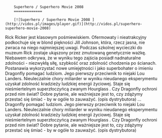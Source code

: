 
        Superhero / Superhero Movie 2008 
        =============
        
        [![Superhero / Superhero Movie 2008 ](http://vidos.pl/images/player.gif)](http://vidos.pl/superhero-superhero-movie-2008)
        
        
 Rick Ricker jest klasowym pośmiewiskiem. Ofermowaty i nieatrakcyjny podkochuje się w blond piękności Jill Johnson, która, rzecz jasna, nie zwraca na niego najmniejszej uwagi. Podczas szkolnej wycieczki do muzeum Rick zostaje ukąszony przez zmutowaną genetycznie ważkę. Niebawem odkrywa, że w wyniku tego zajścia posiadł nadnaturalne zdolności - niezwykłą siłę, szybkość oraz zdolność chodzenia po ścianach. Postanawia wykorzystać nowe umiejętności i jako superbohater o imieniu Dragonfly pomagać ludziom. Jego pierwszy przeciwnik to niejaki Lou Landers. Nieuleczalnie chory miliarder w wyniku nieudanego eksperymentu uzyskał zdolność kradzieży ludzkiej energii życiowej. Staje się nieśmiertelnym superzłoczyńcą zwanym Hourglass . Czy Dragonfly ochroni przed nim świat? Dobre pytanie, ale ważniejsze jest to, czy zdążymy przestać się śmiać - by w ogóle to zauważyć. (opis dystrybutora)  ... Dragonfly pomagać ludziom. Jego pierwszy przeciwnik to niejaki Lou Landers. Nieuleczalnie chory miliarder w wyniku nieudanego eksperymentu uzyskał zdolność kradzieży ludzkiej energii życiowej. Staje się nieśmiertelnym superzłoczyńcą zwanym Hourglass . Czy Dragonfly ochroni przed nim świat? Dobre pytanie, ale ważniejsze jest to, czy zdążymy przestać się śmiać - by w ogóle to zauważyć. (opis dystrybutora)
    